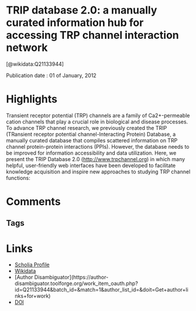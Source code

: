 
TRIP database 2.0: a manually curated information hub for accessing TRP channel interaction network
===================================================================================================
  
  [@wikidata:Q21133944]  
  
Publication date : 01 of January, 2012  

# Highlights
Transient receptor potential (TRP) channels are a family of Ca2+-permeable cation channels that play a crucial role in biological and disease processes. To advance TRP channel research, we previously created the TRIP (TRansient receptor potential channel-Interacting Protein) Database, a manually curated database that compiles scattered information on TRP channel protein-protein interactions (PPIs). However, the database needs to be improved for information accessibility and data utilization. Here, we present the TRIP Database 2.0 (http://www.trpchannel.org) in which many helpful, user-friendly web interfaces have been developed to facilitate knowledge acquisition and inspire new approaches to studying TRP channel functions:

<!-- offline as expected -->
# Comments

## Tags

# Links
  
 * [Scholia Profile](https://scholia.toolforge.org/work/Q21133944)  
 * [Wikidata](https://www.wikidata.org/wiki/Q21133944)  
 * [Author Disambiguator](https://author-
disambiguator.toolforge.org/work_item_oauth.php?id=Q21133944&batch_id=&match=1&author_list_id=&doit=Get+author+links+for+work)  
 * [DOI](https://doi.org/10.1371/JOURNAL.PONE.0047165)  
